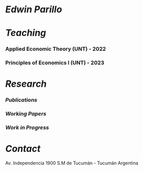 # **_Edwin Parillo_**



# **_Teaching_**


### Applied Economic Theory (UNT) - 2022

### Principles of Economics I (UNT) - 2023

# **_Research_**
### _Publications_

### _Working Papers_

### _Work in Progress_

# **_Contact_**

Av. Independencia 1900
S.M de Tucumán - Tucumán
Argentina
